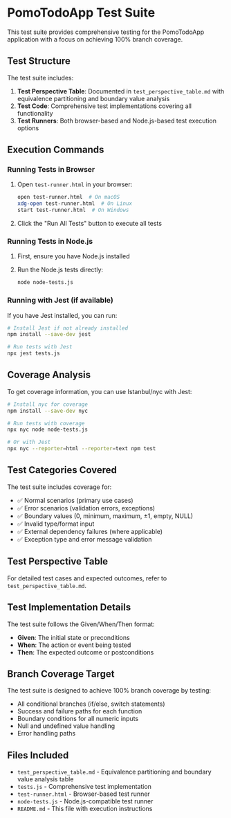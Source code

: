 # PomoTodoApp Test Suite

This test suite provides comprehensive testing for the PomoTodoApp application with a focus on achieving 100% branch coverage.

## Test Structure

The test suite includes:

1. **Test Perspective Table**: Documented in `test_perspective_table.md` with equivalence partitioning and boundary value analysis
2. **Test Code**: Comprehensive test implementations covering all functionality
3. **Test Runners**: Both browser-based and Node.js-based test execution options

## Execution Commands

### Running Tests in Browser

1. Open `test-runner.html` in your browser:
   ```bash
   open test-runner.html  # On macOS
   xdg-open test-runner.html  # On Linux
   start test-runner.html  # On Windows
   ```

2. Click the "Run All Tests" button to execute all tests

### Running Tests in Node.js

1. First, ensure you have Node.js installed

2. Run the Node.js tests directly:
   ```bash
   node node-tests.js
   ```

### Running with Jest (if available)

If you have Jest installed, you can run:

```bash
# Install Jest if not already installed
npm install --save-dev jest

# Run tests with Jest
npx jest tests.js
```

## Coverage Analysis

To get coverage information, you can use Istanbul/nyc with Jest:

```bash
# Install nyc for coverage
npm install --save-dev nyc

# Run tests with coverage
npx nyc node node-tests.js

# Or with Jest
npx nyc --reporter=html --reporter=text npm test
```

## Test Categories Covered

The test suite includes coverage for:

- ✅ Normal scenarios (primary use cases)
- ✅ Error scenarios (validation errors, exceptions)
- ✅ Boundary values (0, minimum, maximum, ±1, empty, NULL)
- ✅ Invalid type/format input
- ✅ External dependency failures (where applicable)
- ✅ Exception type and error message validation

## Test Perspective Table

For detailed test cases and expected outcomes, refer to `test_perspective_table.md`.

## Test Implementation Details

The test suite follows the Given/When/Then format:

- **Given**: The initial state or preconditions
- **When**: The action or event being tested
- **Then**: The expected outcome or postconditions

## Branch Coverage Target

The test suite is designed to achieve 100% branch coverage by testing:
- All conditional branches (if/else, switch statements)
- Success and failure paths for each function
- Boundary conditions for all numeric inputs
- Null and undefined value handling
- Error handling paths

## Files Included

- `test_perspective_table.md` - Equivalence partitioning and boundary value analysis table
- `tests.js` - Comprehensive test implementation
- `test-runner.html` - Browser-based test runner
- `node-tests.js` - Node.js-compatible test runner
- `README.md` - This file with execution instructions